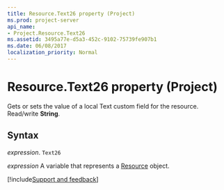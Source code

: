 ```yaml
---
title: Resource.Text26 property (Project)
ms.prod: project-server
api_name:
- Project.Resource.Text26
ms.assetid: 3495a77e-d5a3-452c-9102-75739fe907b1
ms.date: 06/08/2017
localization_priority: Normal
---
```



# Resource.Text26 property (Project)

Gets or sets the value of a local Text custom field for the resource. Read/write  **String**.


## Syntax

_expression_. `Text26`

_expression_ A variable that represents a [Resource](./Project.Resource.md) object.

[!include[Support and feedback](~/includes/feedback-boilerplate.md)]